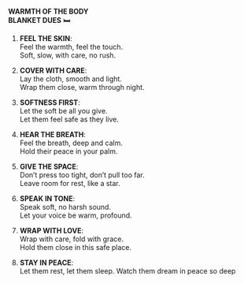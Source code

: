 **WARMTH OF THE BODY**  
**BLANKET DUES** 🛏️  

1. **FEEL THE SKIN**:  
   Feel the warmth, feel the touch.  
   Soft, slow, with care, no rush.  

2. **COVER WITH CARE**:  
   Lay the cloth, smooth and light.  
   Wrap them close, warm through night.  

3. **SOFTNESS FIRST**:  
   Let the soft be all you give.  
   Let them feel safe as they live.  

4. **HEAR THE BREATH**:  
   Feel the breath, deep and calm.  
   Hold their peace in your palm.  

5. **GIVE THE SPACE**:  
   Don’t press too tight, don’t pull too far.  
   Leave room for rest, like a star.  

6. **SPEAK IN TONE**:  
   Speak soft, no harsh sound.  
   Let your voice be warm, profound.  

7. **WRAP WITH LOVE**:  
   Wrap with care, fold with grace.  
   Hold them close in this safe place.  

8. **STAY IN PEACE**:  
   Let them rest, let them sleep. 
   Watch them dream in peace so deep
